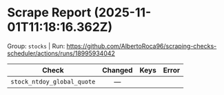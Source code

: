 # Scrape Report (2025-11-01T11:18:16.362Z)

Group: `stocks`  |  Run: https://github.com/AlbertoRoca96/scraping-checks-scheduler/actions/runs/18995934042

| Check | Changed | Keys | Error |
|---|:---:|:--|:--|
| `stock_ntdoy_global_quote` | — |  |  |
